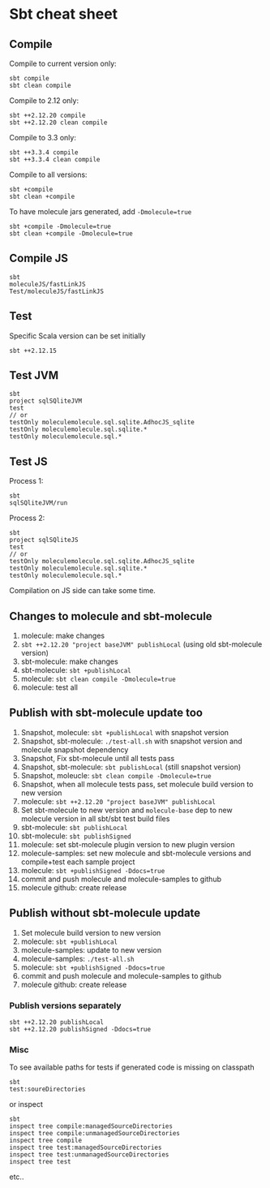 # Sbt cheat sheet

## Compile

Compile to current version only:

    sbt compile
    sbt clean compile

Compile to 2.12 only:

    sbt ++2.12.20 compile
    sbt ++2.12.20 clean compile

Compile to 3.3 only:

    sbt ++3.3.4 compile
    sbt ++3.3.4 clean compile

Compile to all versions:

    sbt +compile
    sbt clean +compile

To have molecule jars generated, add `-Dmolecule=true`

    sbt +compile -Dmolecule=true
    sbt clean +compile -Dmolecule=true

## Compile JS

    sbt
    moleculeJS/fastLinkJS
    Test/moleculeJS/fastLinkJS

## Test

Specific Scala version can be set initially

    sbt ++2.12.15

## Test JVM

    sbt
    project sqlSQliteJVM
    test
    // or
    testOnly moleculemolecule.sql.sqlite.AdhocJS_sqlite
    testOnly moleculemolecule.sql.sqlite.*
    testOnly moleculemolecule.sql.*

## Test JS

Process 1:

    sbt
    sqlSQliteJVM/run

Process 2:

    sbt
    project sqlSQliteJS
    test
    // or
    testOnly moleculemolecule.sql.sqlite.AdhocJS_sqlite
    testOnly moleculemolecule.sql.sqlite.*
    testOnly moleculemolecule.sql.*

Compilation on JS side can take some time.

## Changes to molecule and sbt-molecule

1) molecule: make changes
1) `sbt ++2.12.20 "project baseJVM" publishLocal` (using old sbt-molecule version)
1) sbt-molecule: make changes
1) sbt-molecule: `sbt +publishLocal`
1) molecule: `sbt clean compile -Dmolecule=true`
1) molecule: test all

## Publish with sbt-molecule update too

1) Snapshot, molecule: `sbt +publishLocal` with snapshot version
1) Snapshot, sbt-molecule: `./test-all.sh` with snapshot version and molecule snapshot dependency
1) Snapshot, Fix sbt-molecule until all tests pass
1) Snapshot, sbt-molecule: `sbt publishLocal` (still snapshot version)
1) Snapshot, moleucle: `sbt clean compile -Dmolecule=true`
1) Snapshot, when all molecule tests pass, set molecule build version to new version
1) molecule: `sbt ++2.12.20 "project baseJVM" publishLocal`
1) Set sbt-molecule to new version and `molecule-base` dep to new molecule version in all sbt/sbt test build files
1) sbt-molecule: `sbt publishLocal`
1) sbt-molecule: `sbt publishSigned`
1) molecule: set sbt-molecule plugin version to new plugin version
1) molecule-samples: set new molecule and sbt-molecule versions and compile+test each sample project
1) molecule: `sbt +publishSigned -Ddocs=true`
1) commit and push molecule and molecule-samples to github
1) molecule github: create release

## Publish without sbt-molecule update

1) Set molecule build version to new version
1) molecule: `sbt +publishLocal`
1) molecule-samples: update to new version
1) molecule-samples: `./test-all.sh`
1) molecule: `sbt +publishSigned -Ddocs=true`
1) commit and push molecule and molecule-samples to github
1) molecule github: create release

### Publish versions separately

    sbt ++2.12.20 publishLocal
    sbt ++2.12.20 publishSigned -Ddocs=true

### Misc

To see available paths for tests if generated code is missing on classpath

    sbt
    test:soureDirectories

or inspect

    sbt
    inspect tree compile:managedSourceDirectories
    inspect tree compile:unmanagedSourceDirectories
    inspect tree compile
    inspect tree test:managedSourceDirectories
    inspect tree test:unmanagedSourceDirectories
    inspect tree test

etc..
                 